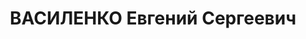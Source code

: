 ---
title: ВАСИЛЕНКО Евгений Сергеевич
description: "Род. в 1887, Азово-Черноморский кр., ст. Ново-Николаевская, б/п. Начальник\
  \ службы Движения дороги ж.д. им.Ворошилова \n  Арестован 06.05.1937. Обв. по ст.ст.\
  \ 58-7-8-11 УК РСФСР за участие в контрреволюционной организации. Приговор: ВК ВС\
  \ СССР, 17.12.1937 – ВМН. Расстрелян 17.12.1937, в г.Ростове-на-Дону. \n  Реабилитирован\
  \ ВК ВС СССР 01.03.1958 за отсутствием состава преступления"
---